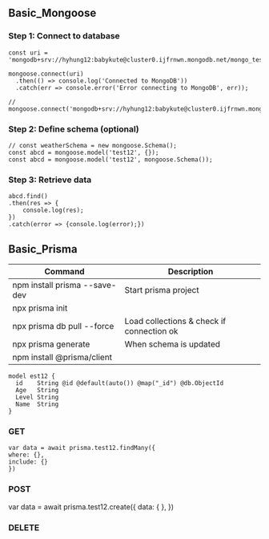 ## Basic_Mongoose

### Step 1: Connect to database
```
const uri = 'mongodb+srv://hyhung12:babykute@cluster0.ijfrnwn.mongodb.net/mongo_test';

mongoose.connect(uri)
  .then(() => console.log('Connected to MongoDB'))
  .catch(err => console.error('Error connecting to MongoDB', err));
  
// mongoose.connect('mongodb+srv://hyhung12:babykute@cluster0.ijfrnwn.mongodb.net/mongo_test');
```
### Step 2: Define schema (optional)
```
// const weatherSchema = new mongoose.Schema();
const abcd = mongoose.model('test12', {});
const abcd = mongoose.model('test12', mongoose.Schema());
```
### Step 3: Retrieve data
```
abcd.find()
.then(res => {
    console.log(res);
})
.catch(error => {console.log(error);})
```

## Basic_Prisma
|Command|Description|
|-|-|
|npm install prisma --save-dev|Start prisma project|
|npx prisma init||
|npx prisma db pull --force| Load collections & check if connection ok|
|npx prisma generate|When schema is updated|
|npm install @prisma/client||

```
model est12 {
  id    String @id @default(auto()) @map("_id") @db.ObjectId
  Age   String
  Level String
  Name  String
}
```
### GET
```
var data = await prisma.test12.findMany({
where: {},
include: {}
})
```
### POST
var data = await prisma.test12.create({
  data: {
  },
  })
### DELETE






